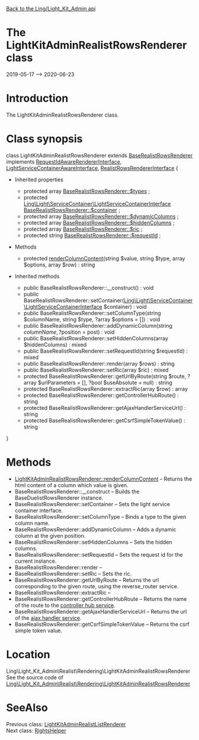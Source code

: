 [Back to the Ling/Light_Kit_Admin api](https://github.com/lingtalfi/Light_Kit_Admin/blob/master/doc/api/Ling/Light_Kit_Admin.md)



The LightKitAdminRealistRowsRenderer class
================
2019-05-17 --> 2020-06-23






Introduction
============

The LightKitAdminRealistRowsRenderer class.



Class synopsis
==============


class <span class="pl-k">LightKitAdminRealistRowsRenderer</span> extends [BaseRealistRowsRenderer](https://github.com/lingtalfi/Light_Realist/blob/master/doc/api/Ling/Light_Realist/Rendering/BaseRealistRowsRenderer.md) implements [RequestIdAwareRendererInterface](https://github.com/lingtalfi/Light_Realist/blob/master/doc/api/Ling/Light_Realist/Rendering/RequestIdAwareRendererInterface.md), [LightServiceContainerAwareInterface](https://github.com/lingtalfi/Light/blob/master/doc/api/Ling/Light/ServiceContainer/LightServiceContainerAwareInterface.md), [RealistRowsRendererInterface](https://github.com/lingtalfi/Light_Realist/blob/master/doc/api/Ling/Light_Realist/Rendering/RealistRowsRendererInterface.md) {

- Inherited properties
    - protected array [BaseRealistRowsRenderer::$types](#property-types) ;
    - protected [Ling\Light\ServiceContainer\LightServiceContainerInterface](https://github.com/lingtalfi/Light/blob/master/doc/api/Ling/Light/ServiceContainer/LightServiceContainerInterface.md) [BaseRealistRowsRenderer::$container](#property-container) ;
    - protected array [BaseRealistRowsRenderer::$dynamicColumns](#property-dynamicColumns) ;
    - protected array [BaseRealistRowsRenderer::$hiddenColumns](#property-hiddenColumns) ;
    - protected array [BaseRealistRowsRenderer::$ric](#property-ric) ;
    - protected string [BaseRealistRowsRenderer::$requestId](#property-requestId) ;

- Methods
    - protected [renderColumnContent](https://github.com/lingtalfi/Light_Kit_Admin/blob/master/doc/api/Ling/Light_Kit_Admin/Realist/Rendering/LightKitAdminRealistRowsRenderer/renderColumnContent.md)(string $value, string $type, array $options, array $row) : string

- Inherited methods
    - public BaseRealistRowsRenderer::__construct() : void
    - public BaseRealistRowsRenderer::setContainer([Ling\Light\ServiceContainer\LightServiceContainerInterface](https://github.com/lingtalfi/Light/blob/master/doc/api/Ling/Light/ServiceContainer/LightServiceContainerInterface.md) $container) : void
    - public BaseRealistRowsRenderer::setColumnType(string $columnName, string $type, ?array $options = []) : void
    - public BaseRealistRowsRenderer::addDynamicColumn(string $columnName, ?$position = post) : void
    - public BaseRealistRowsRenderer::setHiddenColumns(array $hiddenColumns) : mixed
    - public BaseRealistRowsRenderer::setRequestId(string $requestId) : mixed
    - public BaseRealistRowsRenderer::render(array $rows) : string
    - public BaseRealistRowsRenderer::setRic(array $ric) : mixed
    - protected BaseRealistRowsRenderer::getUrlByRoute(string $route, ?array $urlParameters = [], ?bool $useAbsolute = null) : string
    - protected BaseRealistRowsRenderer::extractRic(array $row) : array
    - protected BaseRealistRowsRenderer::getControllerHubRoute() : string
    - protected BaseRealistRowsRenderer::getAjaxHandlerServiceUrl() : string
    - protected BaseRealistRowsRenderer::getCsrfSimpleTokenValue() : string

}






Methods
==============

- [LightKitAdminRealistRowsRenderer::renderColumnContent](https://github.com/lingtalfi/Light_Kit_Admin/blob/master/doc/api/Ling/Light_Kit_Admin/Realist/Rendering/LightKitAdminRealistRowsRenderer/renderColumnContent.md) &ndash; Returns the html content of a column which value is given.
- BaseRealistRowsRenderer::__construct &ndash; Builds the BaseDuelistRowsRenderer instance.
- BaseRealistRowsRenderer::setContainer &ndash; Sets the light service container interface.
- BaseRealistRowsRenderer::setColumnType &ndash; Binds a type to the given column name.
- BaseRealistRowsRenderer::addDynamicColumn &ndash; Adds a dynamic column at the given position.
- BaseRealistRowsRenderer::setHiddenColumns &ndash; Sets the hidden columns.
- BaseRealistRowsRenderer::setRequestId &ndash; Sets the request id for the current instance.
- BaseRealistRowsRenderer::render &ndash; 
- BaseRealistRowsRenderer::setRic &ndash; Sets the ric.
- BaseRealistRowsRenderer::getUrlByRoute &ndash; Returns the url corresponding to the given route, using the reverse_router service.
- BaseRealistRowsRenderer::extractRic &ndash; 
- BaseRealistRowsRenderer::getControllerHubRoute &ndash; Returns the name of the route to the [controller hub service](https://github.com/lingtalfi/Light_ControllerHub).
- BaseRealistRowsRenderer::getAjaxHandlerServiceUrl &ndash; Returns the url of the [ajax handler service](https://github.com/lingtalfi/Light_AjaxHandler).
- BaseRealistRowsRenderer::getCsrfSimpleTokenValue &ndash; Returns the csrf simple token value.





Location
=============
Ling\Light_Kit_Admin\Realist\Rendering\LightKitAdminRealistRowsRenderer<br>
See the source code of [Ling\Light_Kit_Admin\Realist\Rendering\LightKitAdminRealistRowsRenderer](https://github.com/lingtalfi/Light_Kit_Admin/blob/master/Realist/Rendering/LightKitAdminRealistRowsRenderer.php)



SeeAlso
==============
Previous class: [LightKitAdminRealistListRenderer](https://github.com/lingtalfi/Light_Kit_Admin/blob/master/doc/api/Ling/Light_Kit_Admin/Realist/Rendering/LightKitAdminRealistListRenderer.md)<br>Next class: [RightsHelper](https://github.com/lingtalfi/Light_Kit_Admin/blob/master/doc/api/Ling/Light_Kit_Admin/Rights/RightsHelper.md)<br>
